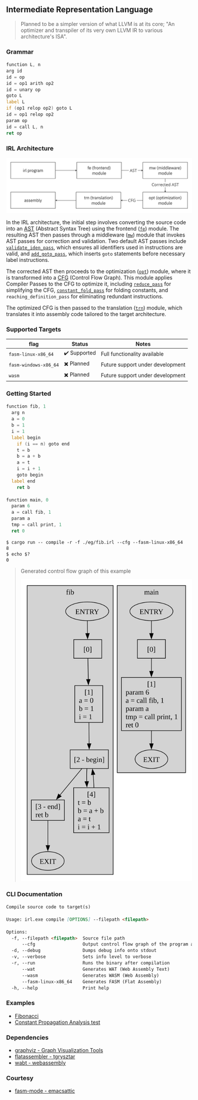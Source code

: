 ## Intermediate Representation Language
> Planned to be a simpler version of what LLVM is at its core; "An optimizer and transpiler of its very own LLVM IR to various architecture's ISA".

### Grammar
``` asm
function L, n
arg id
id = op
id = op1 arith op2
id = unary op
goto L
label L
if (op1 relop op2) goto L
id = op1 relop op2
param op
id = call L, n
ret op
```

### IRL Architecture
![IRL architecture](./resources/irl-architecture.jpg)

In the IRL architecture, the initial step involves converting the source code into an [AST](https://en.wikipedia.org/wiki/Abstract_syntax_tree) (Abstract Syntax Tree) using the frontend ([`fe`](./src/fe)) module. The resulting AST then passes through a middleware ([`mw`](./src/mw)) module that invokes AST passes for correction and validation. Two default AST passes include [`validate_iden_pass`](./src/mw/validate_iden_pass.rs), which ensures all identifiers used in instructions are valid, and [`add_goto_pass`](./src/mw/add_goto_pass.rs), which inserts `goto` statements before necessary label instructions.

The corrected AST then proceeds to the optimization ([`opt`](./src/opt)) module, where it is transformed into a [CFG](https://en.wikipedia.org/wiki/Control-flow_graph) (Control Flow Graph). This module applies Compiler Passes to the CFG to optimize it, including [`reduce_pass`](./src/opt/reduce_pass.rs) for simplifying the CFG, [`constant_fold_pass`](./src/opt/constant_propagation_pass.rs) for folding constants, and `reaching_definition_pass` for eliminating redundant instructions.

The optimized CFG is then passed to the translation ([`trn`](./src/trn)) module, which translates it into assembly code tailored to the target architecture.

### Supported Targets
| flag                   | Status         | Notes                            |
|------------------------|----------------|----------------------------------|
| `fasm-linux-x86_64`    | ✔️ Supported   | Full functionality available     |
| `fasm-windows-x86_64`  | ✖️ Planned     | Future support under development |
| `wasm`                 | ✖️ Planned     | Future support under development |

### Getting Started
``` asm
function fib, 1
  arg n
  a = 0
  b = 1
  i = 1
  label begin
    if (i == n) goto end
    t = b
    b = a + b
    a = t
    i = i + 1
    goto begin
  label end
    ret b

function main, 0
  param 6
  a = call fib, 1
  param a
  tmp = call print, 1
  ret 0
```
``` console
$ cargo run -- compile -r -f ./eg/fib.irl --cfg --fasm-linux-x86_64
8
$ echo $?
0
```
> Generated control flow graph of this example
> 
> ![Control Flow Graph of example fib](./eg/fib.dot.svg)

### CLI Documentation
```md
Compile source code to target(s)

Usage: irl.exe compile [OPTIONS] --filepath <filepath>

Options:
  -f, --filepath <filepath>  Source file path
      --cfg                  Output control flow graph of the program as a svg
  -d, --debug                Dumps debug info onto stdout
  -v, --verbose              Sets info level to verbose
  -r, --run                  Runs the binary after compilation
      --wat                  Generates WAT (Web Assembly Text)
      --wasm                 Generates WASM (Web Assembly)
      --fasm-linux-x86_64    Generates FASM (Flat Assembly)
  -h, --help                 Print help
```

### Examples
- [Fibonacci](./eg/fib.irl)
- [Constant Propagation Analysis test](./eg/constant_propagation_test.irl)

### Dependencies
- [graphviz - Graph Visualization Tools](https://graphviz.org/download/)
- [flatassembler - tgrysztar](https://flatassembler.net/)
- [wabt - webassembly](https://github.com/WebAssembly/wabt)

### Courtesy
- [fasm-mode - emacsattic](https://github.com/emacsattic/fasm-mode/)
